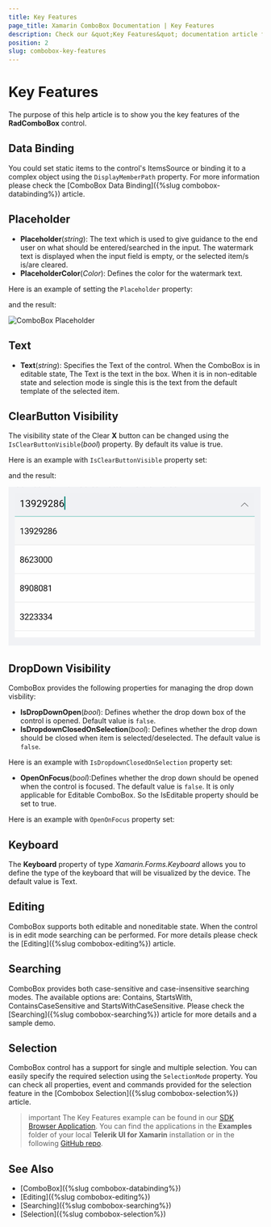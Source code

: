 ```yaml
---
title: Key Features
page_title: Xamarin ComboBox Documentation | Key Features
description: Check our &quot;Key Features&quot; documentation article for Telerik ComboBox for Xamarin control.
position: 2
slug: combobox-key-features
---
```


# Key Features

The purpose of this help article is to show you the key features of the **RadComboBox** control. 

## Data Binding

You could set static items to the control's ItemsSource or binding it to a complex object using the `DisplayMemberPath` property. For more information please check the [ComboBox Data Binding]({%slug combobox-databinding%}) article.

## Placeholder

* **Placeholder**(*string*): The text which is used to give guidance to the end user on what should be entered/searched in the input. The watermark text is displayed when the input field is empty, or the selected item/s is/are cleared. 
* **PlaceholderColor**(*Color*): Defines the color for the watermark text. 

Here is an example of setting the `Placeholder` property:

<snippet id='combobox-keyfeatures-placeholder'/>

and the result:

![ComboBox Placeholder](images/combobox-placeholder.png)

## Text

* **Text**(*string*): Specifies the Text of the control. When the ComboBox is in editable state, The Text is the text in the box. When it is in non-editable state and selection mode is single this is the text from the default template of the selected item.

## ClearButton Visibility

The visibility state of the Clear **X** button can be changed using the `IsClearButtonVisible`(*bool*) property. By default its value is true.

Here is an example with `IsClearButtonVisible` property set:

<snippet id='combobox-keyfeatures-clearbuttonvisible-false'/>

and the result: 

![ComboBox Clear Button Visibility](images/combobox-clearbuttonvisibility.png)

## DropDown Visibility

ComboBox provides the following properties for managing the drop down visbility:

* **IsDropDownOpen**(*bool*): Defines whether the drop down box of the control is opened. Default value is `false`. 
* **IsDropdownClosedOnSelection**(*bool*): Defines whether the drop down should be closed when item is selected/deselected. The default value is `false`.

Here is an example with `IsDropdownClosedOnSelection` property set:

<snippet id='combobox-keyfeatures-dropdownvisibility-isdropdownclosed'/>

* **OpenOnFocus**(*bool*):Defines whether the drop down should be opened when the control is focused. The default value is `false`. It is only applicable for Editable ComboBox. So the IsEditable property should be set to true.

Here is an example with `OpenOnFocus` property set:

<snippet id='combobox-keyfeatures-dropdownvisibility-openonfocus'/>

## Keyboard

The **Keyboard** property of type *Xamarin.Forms.Keyboard* allows you to define the type of the keyboard that will be visualized by the device. The default value is Text.

## Editing

ComboBox supports both editable and noneditable state. When the control is in edit mode searching can be performed. For more details please check the [Editing]({%slug combobox-editing%}) article.

## Searching

ComboBox provides both case-sensitive and case-insensitive searching modes. The available options are: Contains, StartsWith, ContainsCaseSensitive and StartsWithCaseSensitive. Please check the [Searching]({%slug combobox-searching%}) article for more details and a sample demo. 

## Selection

ComboBox control has a support for single and multiple selection. You can easily specify the required selection using the `SelectionMode` property. You can check all properties, event and commands provided for the selection feature in the [Combobox Selection]({%slug combobox-selection%}) article.

>important The Key Features example can be found in our [SDK Browser Application](developer-focused-examples). You can find the applications in the **Examples** folder of your local **Telerik UI for Xamarin** installation or in the following [GitHub repo](https://github.com/telerik/xamarin-forms-sdk).

## See Also

- [ComboBox]({%slug combobox-databinding%}) 
- [Editing]({%slug combobox-editing%}) 
- [Searching]({%slug combobox-searching%}) 
- [Selection]({%slug combobox-selection%}) 
